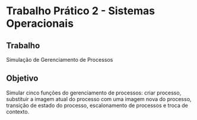 # Trabalho Prático 2 - Sistemas Operacionais

## Trabalho
Simulação de Gerenciamento de Processos

## Objetivo
Simular cinco funções do gerenciamento de processos: criar processo, substituir a imagem atual do processo com uma imagem nova do processo, transição de estado do processo, escalonamento de processos e troca de contexto.